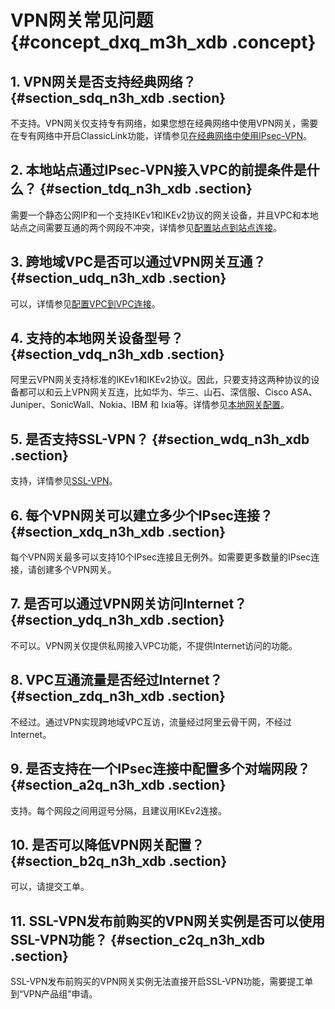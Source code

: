 # VPN网关常见问题 {#concept_dxq_m3h_xdb .concept}

## 1. VPN网关是否支持经典网络？ {#section_sdq_n3h_xdb .section}

不支持。VPN网关仅支持专有网络，如果您想在经典网络中使用VPN网关，需要在专有网络中开启ClassicLink功能，详情参见[在经典网络中使用IPsec-VPN](../../../../cn.zh-CN/最佳实践/在经典网络中使用IPsec-VPN.md#)。

## 2. 本地站点通过IPsec-VPN接入VPC的前提条件是什么？ {#section_tdq_n3h_xdb .section}

需要一个静态公网IP和一个支持IKEv1和IKEv2协议的网关设备，并且VPC和本地站点之间需要互通的两个网段不冲突，详情参见[配置站点到站点连接](../../../../cn.zh-CN/IPsec-VPN入门/配置站点到站点连接.md#)。

## 3. 跨地域VPC是否可以通过VPN网关互通？ {#section_udq_n3h_xdb .section}

可以，详情参见[配置VPC到VPC连接](../../../../cn.zh-CN/IPsec-VPN入门/配置VPC到VPC连接.md#)。

## 4. 支持的本地网关设备型号？ {#section_vdq_n3h_xdb .section}

阿里云VPN网关支持标准的IKEv1和IKEv2协议。因此，只要支持这两种协议的设备都可以和云上VPN网关互连，比如华为、华三、山石、深信服、Cisco ASA、Juniper、SonicWall、Nokia、IBM 和 Ixia等。详情参见[本地网关配置](../../../../cn.zh-CN/最佳实践/本地网关配置.md#)。

## 5. 是否支持SSL-VPN？ {#section_wdq_n3h_xdb .section}

支持，详情参见[SSL-VPN](https://help.aliyun.com/document_detail/65282.html)。

## 6. 每个VPN网关可以建立多少个IPsec连接？ {#section_xdq_n3h_xdb .section}

每个VPN网关最多可以支持10个IPsec连接且无例外。如需要更多数量的IPsec连接，请创建多个VPN网关。

## 7. 是否可以通过VPN网关访问Internet？ {#section_ydq_n3h_xdb .section}

不可以。VPN网关仅提供私网接入VPC功能，不提供Internet访问的功能。

## 8. VPC互通流量是否经过Internet？ {#section_zdq_n3h_xdb .section}

不经过。通过VPN实现跨地域VPC互访，流量经过阿里云骨干网，不经过Internet。

## 9. 是否支持在一个IPsec连接中配置多个对端网段？ {#section_a2q_n3h_xdb .section}

支持。每个网段之间用逗号分隔，且建议用IKEv2连接。

## 10. 是否可以降低VPN网关配置？ {#section_b2q_n3h_xdb .section}

可以，请提交工单。

## 11. SSL-VPN发布前购买的VPN网关实例是否可以使用SSL-VPN功能？ {#section_c2q_n3h_xdb .section}

SSL-VPN发布前购买的VPN网关实例无法直接开启SSL-VPN功能，需要提工单到“VPN产品组”申请。

